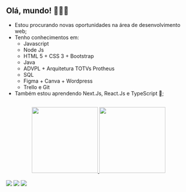 ## Olá, mundo! 👋👋👋

- Estou procurando novas oportunidades na área de desenvolvimento web;
- Tenho conhecimentos em:
    - Javascript
    - Node Js
    - HTML 5 + CSS 3 + Bootstrap
    - Java
    - ADVPL + Arquitetura TOTVs Protheus
    - SQL
    - Figma + Canva + Wordpress
    - Trello e Git
- Também estou aprendendo Next.Js, React.Js e TypeScript 🤯;
## 
<div align="center">
  <a href="https://github.com/PedroAndradeOriginal">
  <img height="180em" src="https://github-readme-stats.vercel.app/api?username=PedroAndradeOriginal&show_icons=true&theme=dracula&include_all_commits=true&count_private=true"/>
  <img height="180em" src="https://github-readme-stats.vercel.app/api/top-langs/?username=PedroAndradeOriginal&layout=compact&langs_count=7&theme=dracula"/>
</div>
<br>   
<div> 
    <a href="https://www.instagram.com/pedro_andrade_se/" target="_blank"><img src="https://img.shields.io/badge/-Instagram-%23E4405F?style=for-the-badge&logo=instagram&logoColor=white" target="_blank"></a>
  <a href ="mailto:pedrofreitasdeandrade@gmail.com"><img src="https://img.shields.io/badge/-Gmail-%23333?style=for-the-badge&logo=gmail&logoColor=white" target="_blank"></a>
  <a href="https://www.linkedin.com/in/pedro-andrade-098a1b180/" target="_blank"><img src="https://img.shields.io/badge/-LinkedIn-%230077B5?style=for-the-badge&logo=linkedin&logoColor=white" target="_blank"></a> 
</div>
